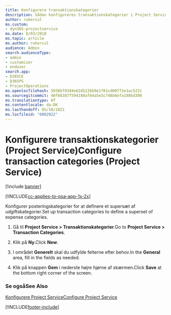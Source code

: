 ```yaml
---
title: Konfigurere transaktionskategorier
description: Sådan konfigureres transaktionskategorier i Project Service
author: ruhercul
ms.custom:
- dyn365-projectservice
ms.date: 8/03/2018
ms.topic: article
ms.author: ruhercul
audience: Admin
search.audienceType:
- admin
- customizer
- enduser
search.app:
- D365CE
- D365PS
- ProjectOperations
ms.openlocfilehash: 5936bf0384e62d522bb9e1f01cd00771e1ac522c
ms.sourcegitcommit: 40f68387f594180af64a5e5c748b6efa188bd300
ms.translationtype: HT
ms.contentlocale: da-DK
ms.lasthandoff: 05/10/2021
ms.locfileid: "6002922"
---
```

# <a name="configure-transaction-categories-project-service"></a><span data-ttu-id="13833-103">Konfigurere transaktionskategorier (Project Service)</span><span class="sxs-lookup"><span data-stu-id="13833-103">Configure transaction categories (Project Service)</span></span>

[!include [banner](../includes/psa-now-project-operations.md)]

[!INCLUDE[cc-applies-to-psa-app-1x-2x](../includes/cc-applies-to-psa-app-1x-2x.md)]

<span data-ttu-id="13833-104">Konfigurer posteringskategorier for at definere et supersæt af udgiftskategorier.</span><span class="sxs-lookup"><span data-stu-id="13833-104">Set up transaction categories to define a superset of expense categories.</span></span>  
  
1.  <span data-ttu-id="13833-105">Gå til **Project Service > Transaktionskategorier**.</span><span class="sxs-lookup"><span data-stu-id="13833-105">Go to **Project Service > Transaction Categories**.</span></span>  
  
2.  <span data-ttu-id="13833-106">Klik på **Ny**.</span><span class="sxs-lookup"><span data-stu-id="13833-106">Click **New**.</span></span>  
  
3.  <span data-ttu-id="13833-107">I området **Generelt** skal du udfylde felterne efter behov.</span><span class="sxs-lookup"><span data-stu-id="13833-107">In the **General** area, fill in the fields as needed.</span></span>  
  
4.  <span data-ttu-id="13833-108">Klik på knappen **Gem** i nederste højre hjørne af skærmen.</span><span class="sxs-lookup"><span data-stu-id="13833-108">Click **Save** at the bottom right corner of the screen.</span></span>  
  
### <a name="see-also"></a><span data-ttu-id="13833-109">Se også</span><span class="sxs-lookup"><span data-stu-id="13833-109">See Also</span></span>  
 [<span data-ttu-id="13833-110">Konfigurere Project Service</span><span class="sxs-lookup"><span data-stu-id="13833-110">Configure Project Service</span></span>](../psa/configure.md)


[!INCLUDE[footer-include](../includes/footer-banner.md)]